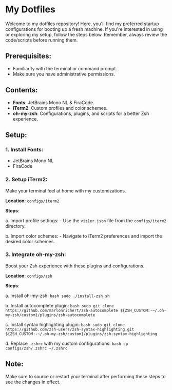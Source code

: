 # My Dotfiles

Welcome to my dotfiles repository! Here, you'll find my preferred startup configurations for booting up a fresh machine. If you're interested in using or exploring my setup, follow the steps below. Remember, always review the code/scripts before running them.

## Prerequisites:

-   Familiarity with the terminal or command prompt.
-   Make sure you have administrative permissions.

## Contents:

-   **Fonts**: JetBrains Mono NL & FiraCode.
-   **iTerm2**: Custom profiles and color schemes.
-   **oh-my-zsh**: Configurations, plugins, and scripts for a better Zsh experience.

## Setup:

### 1. Install Fonts:

-   JetBrains Mono NL
-   FiraCode

### 2. Setup iTerm2:

Make your terminal feel at home with my customizations.

**Location**: `configs/iterm2`

**Steps**:

a. Import profile settings: - Use the `viz1er.json` file from the `configs/iterm2` directory.

b. Import color schemes: - Navigate to iTerm2 preferences and import the desired color schemes.

### 3. Integrate oh-my-zsh:

Boost your Zsh experience with these plugins and configurations.

**Location**: `configs/zsh`

**Steps**:

a. Install oh-my-zsh:
`bash
    sudo ./install-zsh.sh
    `

b. Install autocomplete plugin:
`bash
    sudo git clone https://github.com/marlonrichert/zsh-autocomplete ${ZSH_CUSTOM:-~/.oh-my-zsh/custom}/plugins/zsh-autocomplete
    `

c. Install syntax highlighting plugin:
`bash
    sudo git clone https://github.com/zsh-users/zsh-syntax-highlighting.git ${ZSH_CUSTOM:-~/.oh-my-zsh/custom}/plugins/zsh-syntax-highlighting
    `

d. Replace `.zshrc` with my custom configurations:
`bash
    cp configs/zsh/.zshrc ~/.zshrc
    `

## Note:

Make sure to source or restart your terminal after performing these steps to see the changes in effect.
